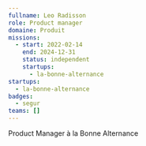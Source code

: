```yaml
---
fullname: Leo Radisson
role: Product manager
domaine: Produit
missions:
  - start: 2022-02-14
    end: 2024-12-31
    status: independent
    startups:
      - la-bonne-alternance
startups:
  - la-bonne-alternance
badges:
  - segur
teams: []
---
```

Product Manager à la Bonne Alternance